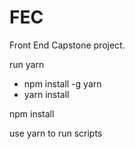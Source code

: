 # FEC
Front End Capstone project.

run yarn
- npm install -g yarn
- yarn install

npm install

use yarn to run scripts
